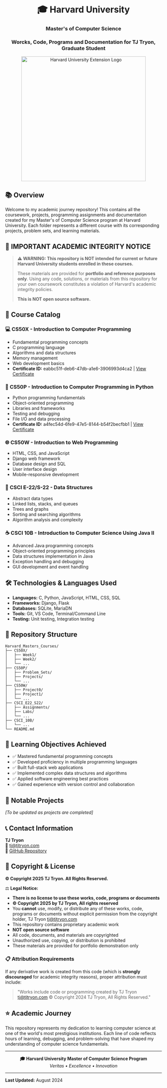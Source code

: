 <div align="center">
<h1>🎓 Harvard University</h1>
<h3>Master's of Computer Science</h3>
<h3>Worcks, Code, Programs and Documentation for TJ Tryon, Graduate Student</h3>
</div>

<div align="center">

<img src="https://extension.harvard.edu/wp-content/uploads/sites/8/2020/08/image-10.png" width="400" alt="Harvard University Extension Logo">

</div>

## 📚 Overview

Welcome to my academic journey repository! This contains all the coursework, projects, programming assignments and documentation created for my Master's of Computer Science program at Harvard University. Each folder represents a different course with its corresponding projects, problem sets, and learning materials.

## 🚨 **IMPORTANT ACADEMIC INTEGRITY NOTICE**

> **⚠️ WARNING: This repository is NOT intended for current or future Harvard University students enrolled in these courses.**
>
> These materials are provided for **portfolio and reference purposes only**. Using any code, solutions, or materials from this repository for your own coursework constitutes a violation of Harvard's academic integrity policies.
>
> **This is NOT open source software.**

## 📖 Course Catalog

### 💻 **CS50X - Introduction to Computer Programming**
- Fundamental programming concepts
- C programming language
- Algorithms and data structures
- Memory management
- Web development basics
- **Certificate ID:** eabbc51f-deb6-47db-a1e6-3906993d4ca2 | [View Certificate](https://certificates.cs50.io/eabbc51f-deb6-47db-a1e6-3906993d4ca2.png)

### 🐍 **CS50P - Introduction to Computer Programming in Python**
- Python programming fundamentals
- Object-oriented programming
- Libraries and frameworks
- Testing and debugging
- File I/O and data processing
- **Certificate ID:** a4fec54d-6fe9-47e5-8144-b54f2becfbb1 | [View Certificate](https://certificates.cs50.io/a4fec54d-6fe9-47e5-8144-b54f2becfbb1.png)

### 🌐 **CS50W - Introduction to Web Programming**
- HTML, CSS, and JavaScript
- Django web framework
- Database design and SQL
- User interface design
- Mobile-responsive development

### 🔢 **CSCI E-22/S-22 - Data Structures**
- Abstract data types
- Linked lists, stacks, and queues
- Trees and graphs
- Sorting and searching algorithms
- Algorithm analysis and complexity

### ☕ **CSCI 10B - Introduction to Computer Science Using Java II**
- Advanced Java programming concepts
- Object-oriented programming principles
- Data structures implementation in Java
- Exception handling and debugging
- GUI development and event handling

## 🛠️ Technologies & Languages Used

- **Languages:** C, Python, JavaScript, HTML, CSS, SQL
- **Frameworks:** Django, Flask
- **Databases:** SQLite, MariaDN
- **Tools:** Git, VS Code, Terminal/Command Line
- **Testing:** Unit testing, Integration testing

## 📁 Repository Structure

```
Harvard_Masters_Courses/
├── CS50X/
│   ├── Week1/
│   ├── Week2/
│   └── ...
├── CS50P/
│   ├── Problem_Sets/
│   ├── Projects/
│   └── ...
├── CS50W/
│   ├── Project0/
│   ├── Project1/
│   └── ...
├── CSCI_E22_S22/
│   ├── Assignments/
│   ├── Labs/
│   └── ...
├── CSCI_10B/
│   └── ...
└── README.md
```

## 🎯 Learning Objectives Achieved

- ✅ Mastered fundamental programming concepts
- ✅ Developed proficiency in multiple programming languages
- ✅ Built full-stack web applications
- ✅ Implemented complex data structures and algorithms
- ✅ Applied software engineering best practices
- ✅ Gained experience with version control and collaboration

## 🚀 Notable Projects

*[To be updated as projects are completed]*

## 📞 Contact Information

**TJ Tryon**  
📧 tj@tjtryon.com  
🔗 [GitHub Repository](https://github.com/tjtryon/Harvard_Masters_Courses.git)

## 📜 Copyright & License

**© Copyright 2025 TJ Tryon. All Rights Reserved.**

⚖️ **Legal Notice:**
- **There is no license to use these works, code, programs or documents**
- **© Copyright 2025 by TJ Tryon, All rights reserved**
- You **cannot** use, modify, or distribute any of these works, code, programs or documents without explicit permission from the copyright holder, TJ Tryon tj@tjtryon.com
- This repository contains proprietary academic work
- **NOT open source software**
- All code, documents, and materials are copyrighted
- Unauthorized use, copying, or distribution is prohibited
- These materials are provided for portfolio demonstration only

### 📋 Attribution Requirements

If any derivative work is created from this code (which is **strongly discouraged** for academic integrity reasons), proper attribution must include:

> "Works include code or programming created by TJ Tryon tj@tjtryon.com © Copyright 2024 TJ Tryon, All Rights Reserved."

## ⭐ Academic Journey

This repository represents my dedication to learning computer science at one of the world's most prestigious institutions. Each line of code reflects hours of learning, debugging, and problem-solving that have shaped my understanding of computer science fundamentals.

---

<div align="center">
  <strong>🎓 Harvard University Master of Computer Science Program</strong><br>
  <em>Veritas • Excellence • Innovation</em>
</div>

---

**Last Updated:** August 2024

